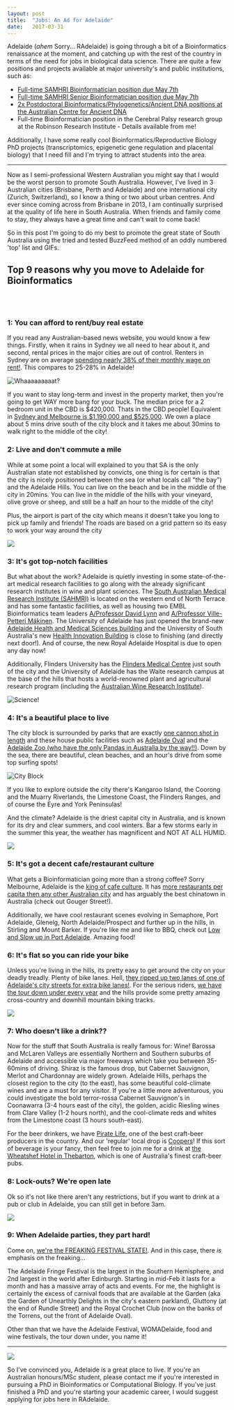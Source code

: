 ```yaml
---
layout: post
title:  "Jobs: An Ad for Adelaide"
date:   2017-03-31
---
```


Adelaide (*ahem* Sorry... RAdelaide) is going through a bit of a Bioinformatics renaissance at the moment, and catching up with the rest of the country in terms of the need for jobs in biological data science. There are quite a few positions and projects available at major university's and public institutions, such as:

- [Full-time SAMHRI Bioinformatician position due May 7th](https://www.sahmriresearch.org/human-resources/careers/112)
- [Full-time SAMHRI Senior Bioinformatician position due May 7th](https://www.sahmriresearch.org/human-resources/careers/111)
- [2x Postdoctoral Bioinformatics/Phylogenetics/Ancient DNA positions at the Australian Centre for Ancient DNA](http://evol.mcmaster.ca/~brian/evoldir/PostDocs/UAdelaide.PhylogeographicsBioinformatics)
- Full-time Bioinformatician position in the Cerebral Palsy research group at the Robinson Research Institute - Details available from me!

Additionally, I have some really cool Bioinformatics/Reproductive Biology PhD projects (transcriptomics, epigenetic gene regulation and placental biology) that I need fill and I'm trying to attract students into the area.

---

Now as I semi-professional Western Australian you might say that I would be the worst person to promote South Australia. However, I've lived in 3 Australian cities (Brisbane, Perth and Adelaide) and one international city (Zurich, Switzerland), so I know a thing or two about urban centres. And ever since coming across from Brisbane in 2013, I am continually surprised at the quality of life here in South Australia. When friends and family come to stay, they always have a great time and can't wait to come back!

So in this post I'm going to do my best to promote the great state of South Australia using the tried and tested BuzzFeed method of an oddly numbered 'top' list and GIFs.

## Top 9 reasons why you move to Adelaide for Bioinformatics

<br><br>

### **1: You can afford to rent/buy real estate**

If you read any Australian-based news website, you would know a few things. Firstly, when it rains in Sydney we all need to hear about it, and second, rental prices in the major cities are out of control. Renters in Sydney are on average [spending nearly 38% of their monthly wage on rent!](http://thenewdaily.com.au/money/property/2016/02/17/rental-affordability/). This compares to 25-28% in Adelaide!

![Whaaaaaaaaat?](https://media.giphy.com/media/5TC1o3oRE68Mg/giphy.gif)

If you want to stay long-term and invest in the property market, then you're going to get WAY more bang for your buck. The median price for a 2 bedroom unit in the CBD is $420,000. Thats in the CBD people! Equivalent in [Sydney and Melbourne is $1,190,000 and $525,000](https://www.realestate.com.au/neighbourhoods/). We own a place about 5 mins drive south of the city block and it takes me about 30mins to walk right to the middle of the city!

### **2: Live and don't commute a mile**

While at some point a local will explained to you that SA is the only Australian state not established by convicts, one thing is for certain is that the city is nicely positioned between the sea (or what locals call "the bay") and the Adelaide Hills. You can live on the beach and be in the middle of the city in 20mins. You can live in the middle of the hills with your vineyard, olive grove or sheep, and still be a half an hour to the middle of the city!

Plus, the airport is part of the city which means it doesn't take you long to pick up family and friends! The roads are based on a grid pattern so its easy to work your way around the city

![](https://media.giphy.com/media/3o8doUgvKWu2JP0hvG/giphy.gif)

### **3: It's got top-notch facilities**

But what about the work? Adelaide is quietly investing in some state-of-the-art medical research facilities to go along with the already significant research institutes in wine and plant sciences. The [South Australian Medical Research Institute (SAHMRI)](https://www.sahmri.org) is located on the western end of North Terrace and has some fantastic facilities, as well as housing two EMBL Bioinformatics team leaders [A/Professor David Lynn](http://www.emblaustralia.org/about/our-people/david-lynn) and [A/Professor Ville-Petteri Mäkinen](http://www.emblaustralia.org/about/our-people/ville-petteri-makinen). The University of Adelaide has just opened the brand-new [Adelaide Health and Medical Sciences building](https://www.adelaide.edu.au/west-end/) and the University of South Australia's new [Health Innovation Building](http://www.unisa.edu.au/campus-facilities/maps-tours/health-innovation-building/) is close to finishing (and directly next door!). And of course, the new Royal Adelaide Hospital is due to open any day now!

Additionally, Flinders University has the [Flinders Medical Centre](http://www.flinders.sa.gov.au) just south of the city and the University of Adelaide has the Waite research campus at the base of the hills that hosts a world-renowned plant and agricultural research program (including the [Australian Wine Research Institute](https://www.awri.com.au)).

![Science!](https://media.giphy.com/media/XkEPTETxyZDiM/giphy.gif)

### **4: It's a beautiful place to live**

The city block is surrounded by parks that are exactly [one cannon shot in length](https://en.wikipedia.org/wiki/Adelaide_Park_Lands) and these house public facilities such as [Adelaide Oval](http://www.adelaideoval.com.au) and the [Adelaide Zoo (who have the only Pandas in Australia by the way!!)](https://www.adelaidezoo.com.au). Down by the sea, there are beautiful, clean beaches, and an hour's drive from some top surfing spots!

![City Block](http://www.theplan.net.au/wp-content/uploads/2011/04/Adelaide-aerial.jpg)

If you like to explore outside the city there's Kangaroo Island, the Coorong and the Muarry Riverlands, the Limestone Coast, the Flinders Ranges, and of course the Eyre and York Peninsulas!

And the climate? Adelaide is the driest capital city in Australia, and is known for its dry and clear summers, and cool winters. Bar a few storms early in the summer this year, the weather has magnificent and NOT AT ALL HUMID.

![](https://media.giphy.com/media/bbwJaAzogpjfq/giphy.gif)

### **5: It's got a decent cafe/restaurant culture**

What gets a Bioinformatician going more than a strong coffee? Sorry Melbourne, Adelaide is the [king of cafe culture](http://www.news.com.au/national/south-australia/international-coffee-day-statistics-show-adelaide-is-the-coffee-capital/news-story/badfb4122af1581897718f07d0de3b1d). It has [more restaurants per capita then any other Australian city](http://www.adelaideconvention.com.au/wp-content/uploads/2013/08/ACB_Planners_Guide_2013_PDF_Download_version.pdf) and has arguably the best chinatown in Australia (check out Gouger Street!).

Additionally, we have cool restaurant scenes evolving in Semaphore, Port Adelaide, Glenelg, North Adelaide/Prospect and further up in the hills, in Stirling and Mount Barker. If you're like me and like to BBQ, check out [Low and Slow up in Port Adelaide](http://www.lowandslowamericanbbq.com). Amazing food!

### **6: It's flat so you can ride your bike**

Unless you're living in the hills, its pretty easy to get around the city on your deadly treadly. Plenty of bike lanes. Hell, [they ripped up two lanes of one of Adelaide's city streets for extra bike lanes!](http://indaily.com.au/news/2016/07/27/12m-deal-to-make-adelaide-the-cycling-capital-of-australia/). For the serious riders, [we have the tour down under every year](http://tourdownunder.com.au) and the hills provide some pretty amazing cross-country and downhill mountain biking tracks.

![](https://media.giphy.com/media/JSscAbMrQ8zOU/giphy.gif)

### **7: Who doesn't like a drink??**

Now for the stuff that South Australia is really famous for: Wine! Barossa and McLaren Valleys are essentially Northern and Southern suburbs of Adelaide and accessible via major freeways which take you between 35-60mins of driving. Shiraz is the famous drop, but Cabernet Sauvignon, Merlot and Chardonnay are widely grown. Adelaide Hills, perhaps the closest region to the city (to the east), has some beautiful cold-climate wines and are a must for any visitor. If you're a little more adventurous, you could investigate the bold terror-rossa Cabernet Sauvignon's in Coonawarra (3-4 hours east of the city), the golden, acidic Riesling wines from Clare Valley (1-2 hours north), and the cool-climate reds and whites from the Limestone coast (3 hours south-east).

For the beer drinkers, we have [Pirate Life](http://piratelife.com.au), one of the best craft-beer producers in the country. And our 'regular' local drop is [Coopers](https://coopers.com.au)! If this sort of beverage is your fancy, then feel free to join me for a drink at [the Wheatshef Hotel in Thebarton](http://wheatsheafhotel.com.au), which is one of Australia's finest craft-beer pubs.

### **8: Lock-outs? We're open late**

Ok so it's not like there aren't any restrictions, but if you want to drink at a pub or club in Adelaide, you can still get in before 3am.

![](https://media.giphy.com/media/PwsproqCG02zu/giphy.gif)

### **9: When Adelaide parties, they part hard!**

Come on, [we're the FREAKING FESTIVAL STATE!](http://southaustralia.com/things-to-do/whats-on/festivals-and-celebrations). And in this case, there _is_ emphasis on the freaking...

The Adelaide Fringe Festival is the largest in the Southern Hemisphere, and 2nd largest in the world after Edinburgh. Starting in mid-Feb it lasts for a month and has a massive array of acts and events. For me, the highlight is certainly the excess of carnival foods that are available at the Garden (aka the Garden of Unearthly Delights in the city's eastern parkland), Gluttony (at the end of Rundle Street) and the Royal Crochet Club (now on the banks of the Torrens, out the front of Adelaide Oval).

Other than that we have the Adelaide Festival, WOMADelaide, food and wine festivals, the tour down under, you name it!

---

![](https://media.giphy.com/media/ZER1aT3DjLI9a/giphy.gif)

So I've convinced you, Adelaide is a great place to live. If you're an Australian honours/MSc student, please contact me if you're interested in pursuing a PhD in Bioinformatics or Computational Biology. If you've just finished a PhD and you're starting your academic career, I would suggest applying for jobs here in RAdelaide.

